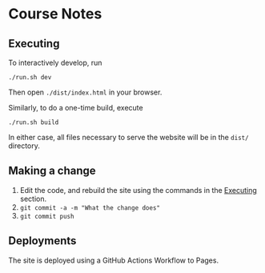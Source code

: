 # Course Notes

## Executing

To interactively develop, run
```shell
./run.sh dev
```

Then open `./dist/index.html` in your browser.

Similarly, to do a one-time build, execute

```shell
./run.sh build
```

In either case, all files necessary to serve the website will be in the `dist/` directory.

## Making a change

1. Edit the code, and rebuild the site using the commands in the [Executing](#executing) section.
2. `git commit -a -m "What the change does"`
3. `git commit push`

## Deployments

The site is deployed using a GitHub Actions Workflow to Pages.
